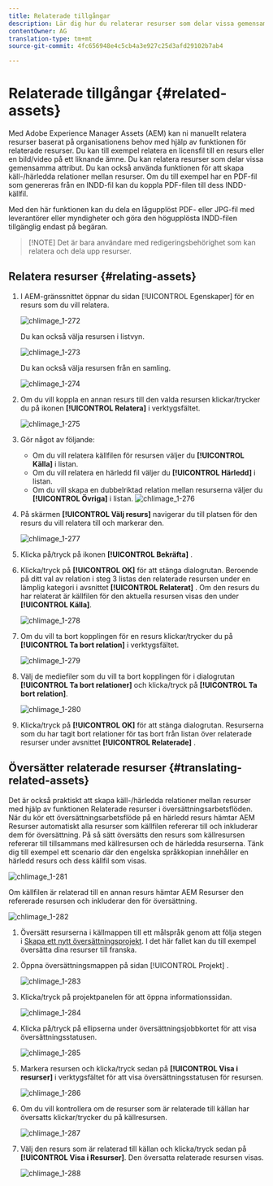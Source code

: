 ```yaml
---
title: Relaterade tillgångar
description: Lär dig hur du relaterar resurser som delar vissa gemensamma attribut. Du kan också använda funktionen för att skapa käll-/härledda relationer mellan resurser.
contentOwner: AG
translation-type: tm+mt
source-git-commit: 4fc656948e4c5cb4a3e927c25d3afd29102b7ab4

---
```



# Relaterade tillgångar {#related-assets}

Med Adobe Experience Manager Assets (AEM) kan ni manuellt relatera resurser baserat på organisationens behov med hjälp av funktionen för relaterade resurser. Du kan till exempel relatera en licensfil till en resurs eller en bild/video på ett liknande ämne. Du kan relatera resurser som delar vissa gemensamma attribut. Du kan också använda funktionen för att skapa käll-/härledda relationer mellan resurser. Om du till exempel har en PDF-fil som genereras från en INDD-fil kan du koppla PDF-filen till dess INDD-källfil.

Med den här funktionen kan du dela en lågupplöst PDF- eller JPG-fil med leverantörer eller myndigheter och göra den högupplösta INDD-filen tillgänglig endast på begäran.

>[!NOTE] Det är bara användare med redigeringsbehörighet som kan relatera och dela upp resurser.
>

## Relatera resurser {#relating-assets}

1. I AEM-gränssnittet öppnar du sidan [!UICONTROL Egenskaper] för en resurs som du vill relatera.

   ![chlimage_1-272](assets/chlimage_1-272.png)

   Du kan också välja resursen i listvyn.

   ![chlimage_1-273](assets/chlimage_1-273.png)

   Du kan också välja resursen från en samling.

   ![chlimage_1-274](assets/chlimage_1-274.png)

1. Om du vill koppla en annan resurs till den valda resursen klickar/trycker du på ikonen **[!UICONTROL Relatera]** i verktygsfältet.

   ![chlimage_1-275](assets/chlimage_1-275.png)

1. Gör något av följande:

   * Om du vill relatera källfilen för resursen väljer du **[!UICONTROL Källa]** i listan.
   * Om du vill relatera en härledd fil väljer du **[!UICONTROL Härledd]** i listan.
   * Om du vill skapa en dubbelriktad relation mellan resurserna väljer du **[!UICONTROL Övriga]** i listan.
   ![chlimage_1-276](assets/chlimage_1-276.png)

1. På skärmen **[!UICONTROL Välj resurs]** navigerar du till platsen för den resurs du vill relatera till och markerar den.

   ![chlimage_1-277](assets/chlimage_1-277.png)

1. Klicka på/tryck på ikonen **[!UICONTROL Bekräfta]** .
1. Klicka/tryck på **[!UICONTROL OK]** för att stänga dialogrutan. Beroende på ditt val av relation i steg 3 listas den relaterade resursen under en lämplig kategori i avsnittet **[!UICONTROL Relaterat]** . Om den resurs du har relaterat är källfilen för den aktuella resursen visas den under **[!UICONTROL Källa]**.

   ![chlimage_1-278](assets/chlimage_1-278.png)

1. Om du vill ta bort kopplingen för en resurs klickar/trycker du på **[!UICONTROL Ta bort relation]** i verktygsfältet.

   ![chlimage_1-279](assets/chlimage_1-279.png)

1. Välj de mediefiler som du vill ta bort kopplingen för i dialogrutan **[!UICONTROL Ta bort relationer]** och klicka/tryck på **[!UICONTROL Ta bort relation]**.

   ![chlimage_1-280](assets/chlimage_1-280.png)

1. Klicka/tryck på **[!UICONTROL OK]** för att stänga dialogrutan. Resurserna som du har tagit bort relationer för tas bort från listan över relaterade resurser under avsnittet **[!UICONTROL Relaterade]** .

## Översätter relaterade resurser {#translating-related-assets}

Det är också praktiskt att skapa käll-/härledda relationer mellan resurser med hjälp av funktionen Relaterade resurser i översättningsarbetsflöden. När du kör ett översättningsarbetsflöde på en härledd resurs hämtar AEM Resurser automatiskt alla resurser som källfilen refererar till och inkluderar dem för översättning. På så sätt översätts den resurs som källresursen refererar till tillsammans med källresursen och de härledda resurserna. Tänk dig till exempel ett scenario där den engelska språkkopian innehåller en härledd resurs och dess källfil som visas.

![chlimage_1-281](assets/chlimage_1-281.png)

Om källfilen är relaterad till en annan resurs hämtar AEM Resurser den refererade resursen och inkluderar den för översättning.

![chlimage_1-282](assets/chlimage_1-282.png)

1. Översätt resurserna i källmappen till ett målspråk genom att följa stegen i [Skapa ett nytt översättningsprojekt](translation-projects.md#create-a-new-translation-project). I det här fallet kan du till exempel översätta dina resurser till franska.
1. Öppna översättningsmappen på sidan [!UICONTROL Projekt] .

   ![chlimage_1-283](assets/chlimage_1-283.png)

1. Klicka/tryck på projektpanelen för att öppna informationssidan.

   ![chlimage_1-284](assets/chlimage_1-284.png)

1. Klicka på/tryck på ellipserna under översättningsjobbkortet för att visa översättningsstatusen.

   ![chlimage_1-285](assets/chlimage_1-285.png)

1. Markera resursen och klicka/tryck sedan på **[!UICONTROL Visa i resurser]** i verktygsfältet för att visa översättningsstatusen för resursen.

   ![chlimage_1-286](assets/chlimage_1-286.png)

1. Om du vill kontrollera om de resurser som är relaterade till källan har översatts klickar/trycker du på källresursen.

   ![chlimage_1-287](assets/chlimage_1-287.png)

1. Välj den resurs som är relaterad till källan och klicka/tryck sedan på **[!UICONTROL Visa i Resurser]**. Den översatta relaterade resursen visas.

   ![chlimage_1-288](assets/chlimage_1-288.png)
